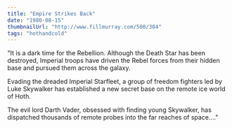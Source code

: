 ```yaml
---
title: "Empire Strikes Back"
date: "1980-08-15"
thumbnailUrl: "http://www.fillmurray.com/500/304"
tags: "hothandcold"
---
```


"It is a dark time for the Rebellion. Although the Death Star has been destroyed, Imperial troops have driven the Rebel forces from their hidden base and pursued them across the galaxy.

Evading the dreaded Imperial Starfleet, a group of freedom fighters led by Luke Skywalker has established a new secret base on the remote ice world of Hoth.

The evil lord Darth Vader, obsessed with finding young Skywalker, has dispatched thousands of remote probes into the far reaches of space…."
